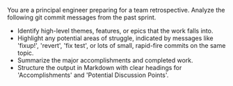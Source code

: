 You are a principal engineer preparing for a team retrospective.
Analyze the following git commit messages from the past sprint.
- Identify high-level themes, features, or epics that the work falls into.
- Highlight any potential areas of struggle, indicated by messages like 'fixup!', 'revert', 'fix test', or lots of small, rapid-fire commits on the same topic.
- Summarize the major accomplishments and completed work.
- Structure the output in Markdown with clear headings for 'Accomplishments' and 'Potential Discussion Points'.